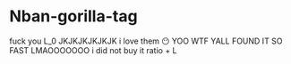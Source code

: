 # Nban-gorilla-tag
fuck you L_0 JKJKJKJKJKJK i love them 😶
YOO WTF YALL FOUND IT SO FAST LMAOOOOOOO
i did not buy it ratio + L
